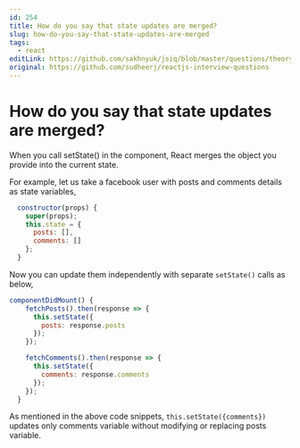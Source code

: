 ```yaml
---
id: 254
title: How do you say that state updates are merged?
slug: how-do-you-say-that-state-updates-are-merged
tags:
  - react
editLink: https://github.com/sakhnyuk/jsiq/blob/master/questions/theory/react/254.md
original: https://github.com/sudheerj/reactjs-interview-questions
---
```


# How do you say that state updates are merged?

When you call setState() in the component, React merges the object you provide into the current state.

For example, let us take a facebook user with posts and comments details as state variables,

```javascript
  constructor(props) {
    super(props);
    this.state = {
      posts: [],
      comments: []
    };
  }
```

Now you can update them independently with separate `setState()` calls as below,

```javascript
componentDidMount() {
    fetchPosts().then(response => {
      this.setState({
        posts: response.posts
      });
    });

    fetchComments().then(response => {
      this.setState({
        comments: response.comments
      });
    });
  }
```

As mentioned in the above code snippets, `this.setState({comments})` updates only comments variable without modifying or replacing posts variable.